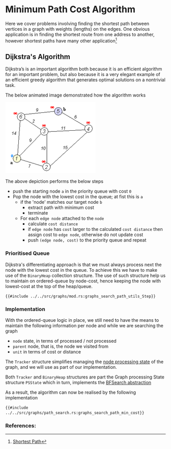 # Minimum Path Cost Algorithm
Here we cover problems involving finding the shortest path between vertices in a
graph with weights (lengths) on the edges. One obvious application is in finding the shortest
route from one address to another, however shortest paths have many other application[^note] 

## Dijkstra's Algorithm
Dijkstra’s is an important algorithm both because it is an efficient algorithm for an important problem, but
also because it is a very elegant example of an efficient greedy algorithm that generates optimal
solutions on a nontrivial task.

The below animated image demonstrated how the algorithm works

![image](img/Dijkstra_Animation.gif "Dijkstra_Animation")

The above depiction performs the below steps 
* push the starting node `a` in the priority queue with cost `0`
* Pop the node with the lowest cost in the queue; at fist this is `a`
  * if the 'node' matches our target node `b` 
    * extract path with minimum cost 
    * terminate
  * For each `edge node` attached to the `node`
    * calculate `cost distance`
    * if `edge node` has `cost` larger to the calculated `cost distance` then assign cost to `edge node`, otherwise do not update cost
    * push `(edge node, cost)` to the priority queue and repeat

### Prioritised Queue
Dijkstra's differentiating approach is that we must always process next the node with the lowest cost in the queue. To achieve this we have to make use of the `BinaryHeap` collection structure. The use of such structure help us to maintain on ordered-queue by node-cost, hence keeping the node with lowest-cost at the top of the heap/queue.
```rust,no_run,noplayground
{{#include ../../src/graphs/mod.rs:graphs_search_path_utils_Step}}
```
### Implementation
With the ordered-queue logic in place, we still need to have the means to maintain the following information per node and while we are searching the graph 
* `node` state, in terms of processed / not processed
* `parent` node, that is, the node we visited from
* `unit` in terms of cost or distance

The `Tracker` structure simplifies managing the [node processing state](graph_search_process_state.md) of the graph, and we will use as part of our implementation.

Both `Tracker` and `BinaryHeap` structures are part the Graph processing State structure `PSState` which in turn, implements the [BFSearch abstraction](graph_path_bfs_abstract.md)

As a result, the algorithm can now be realised by the following implementation 
```rust,no_run,noplayground
{{#include ../../src/graphs/path_search.rs:graphs_search_path_min_cost}}
```

### References:
[^note]:[Shortest Path](https://www.cs.cmu.edu/afs/cs/academic/class/15210-s15/www/lectures/shortest-path.pdf)
